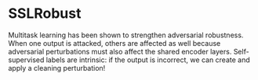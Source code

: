 # SSLRobust
Multitask learning has been shown to strengthen adversarial robustness. When one output is attacked, others are affected as well because adversarial perturbations must also affect the shared encoder layers. Self-supervised labels are intrinsic: if the output is incorrect, we can create and apply a cleaning perturbation!
